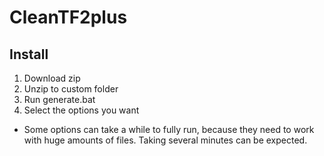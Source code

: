 # CleanTF2plus

## Install

1. Download zip
2. Unzip to custom folder
3. Run generate.bat
4. Select the options you want

* Some options can take a while to fully run, because they need to work with huge amounts of files. Taking several minutes can be expected.
